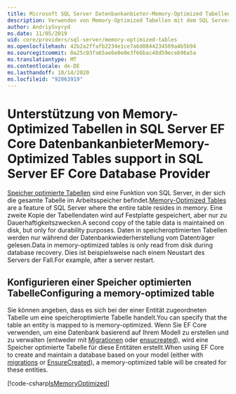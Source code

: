 ```yaml
---
title: Microsoft SQL Server Datenbankanbieter-Memory-Optimized Tabellen-EF Core
description: Verwenden von Memory-Optimized Tabellen mit dem SQL Server Entity Framework Core Datenbankanbieter
author: AndriySvyryd
ms.date: 11/05/2019
uid: core/providers/sql-server/memory-optimized-tables
ms.openlocfilehash: 42b2a2ffafb2234e1ce7a6d0844234509a4b5b94
ms.sourcegitcommit: 0a25c03fa65ae6e0e0e3f66bac48d59eceb96a5a
ms.translationtype: MT
ms.contentlocale: de-DE
ms.lasthandoff: 10/14/2020
ms.locfileid: "92063919"
---
```

# <a name="memory-optimized-tables-support-in-sql-server-ef-core-database-provider"></a><span data-ttu-id="7b9cb-103">Unterstützung von Memory-Optimized Tabellen in SQL Server EF Core Datenbankanbieter</span><span class="sxs-lookup"><span data-stu-id="7b9cb-103">Memory-Optimized Tables support in SQL Server EF Core Database Provider</span></span>

<span data-ttu-id="7b9cb-104">[Speicher optimierte Tabellen](/sql/relational-databases/in-memory-oltp/memory-optimized-tables) sind eine Funktion von SQL Server, in der sich die gesamte Tabelle im Arbeitsspeicher befindet.</span><span class="sxs-lookup"><span data-stu-id="7b9cb-104">[Memory-Optimized Tables](/sql/relational-databases/in-memory-oltp/memory-optimized-tables) are a feature of SQL Server where the entire table resides in memory.</span></span> <span data-ttu-id="7b9cb-105">Eine zweite Kopie der Tabellendaten wird auf Festplatte gespeichert, aber nur zu Dauerhaftigkeitszwecken.</span><span class="sxs-lookup"><span data-stu-id="7b9cb-105">A second copy of the table data is maintained on disk, but only for durability purposes.</span></span> <span data-ttu-id="7b9cb-106">Daten in speicheroptimierten Tabellen werden nur während der Datenbankwiederherstellung vom Datenträger gelesen.</span><span class="sxs-lookup"><span data-stu-id="7b9cb-106">Data in memory-optimized tables is only read from disk during database recovery.</span></span> <span data-ttu-id="7b9cb-107">Dies ist beispielsweise nach einem Neustart des Servers der Fall.</span><span class="sxs-lookup"><span data-stu-id="7b9cb-107">For example, after a server restart.</span></span>

## <a name="configuring-a-memory-optimized-table"></a><span data-ttu-id="7b9cb-108">Konfigurieren einer Speicher optimierten Tabelle</span><span class="sxs-lookup"><span data-stu-id="7b9cb-108">Configuring a memory-optimized table</span></span>

<span data-ttu-id="7b9cb-109">Sie können angeben, dass es sich bei der einer Entität zugeordneten Tabelle um eine speicheroptimierte Tabelle handelt.</span><span class="sxs-lookup"><span data-stu-id="7b9cb-109">You can specify that the table an entity is mapped to is memory-optimized.</span></span> <span data-ttu-id="7b9cb-110">Wenn Sie EF Core verwenden, um eine Datenbank basierend auf Ihrem Modell zu erstellen und zu verwalten (entweder mit [Migrationen](xref:core/managing-schemas/migrations/index) oder [ensucreated](/dotnet/api/Microsoft.EntityFrameworkCore.Storage.IDatabaseCreator.EnsureCreated)), wird eine Speicher optimierte Tabelle für diese Entitäten erstellt.</span><span class="sxs-lookup"><span data-stu-id="7b9cb-110">When using EF Core to create and maintain a database based on your model (either with [migrations](xref:core/managing-schemas/migrations/index) or [EnsureCreated](/dotnet/api/Microsoft.EntityFrameworkCore.Storage.IDatabaseCreator.EnsureCreated)), a memory-optimized table will be created for these entities.</span></span>

[!code-csharp[IsMemoryOptimized](../../../../samples/core/SqlServer/InMemory/InMemoryContext.cs?name=IsMemoryOptimized)]
